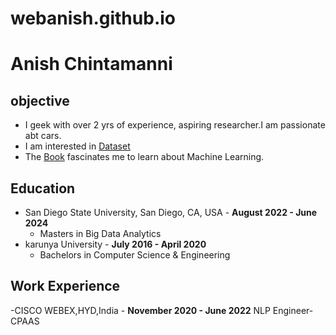 # webanish.github.io
# Anish Chintamanni
## objective
  - I geek with over 2 yrs of experience, aspiring researcher.I am passionate abt cars. 
  - I am interested in [Dataset](https://data.sfgov.org/Geographic-Locations-and-Boundaries/Street-Names/6d9h-4u5v![image](https://user-images.githubusercontent.com/112290448/187828908-dcf8f17e-d447-4121-9df3-d1bfeaf0ac25.png)
)
  - The [Book](https://github.com/ghoshark/E_Books/blob/master/Practical%20Statistics%20for%20Data%20Scientists.pdf![image](https://user-images.githubusercontent.com/112290448/187828867-568acd6a-8e10-4873-8470-37c67702ba75.png)
) fascinates me to learn about Machine Learning.

## Education
- San Diego State University, San Diego, CA, USA - **August 2022 - June 2024**
  - Masters in Big Data Analytics
- karunya University - **July 2016 - April 2020**
  - Bachelors in Computer Science & Engineering
 
## Work Experience
-CISCO WEBEX,HYD,India - **November 2020 - June 2022**
  NLP Engineer- CPAAS
